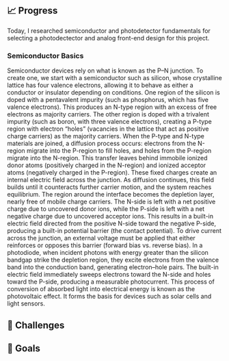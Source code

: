 ## 📈 Progress
Today, I researched semiconductor and photodetector fundamentals for selecting a photodectector and analog front-end design for this project.

### Semiconductor Basics
Semiconductor devices rely on what is known as the P–N junction. To create one, we start with a semiconductor such as silicon, whose crystalline lattice has four valence electrons, allowing it to behave as either a conductor or insulator depending on conditions. One region of the silicon is doped with a pentavalent impurity (such as phosphorus, which has five valence electrons). This produces an N-type region with an excess of free electrons as majority carriers. The other region is doped with a trivalent impurity (such as boron, with three valence electrons), creating a P-type region with electron “holes” (vacancies in the lattice that act as positive charge carriers) as the majority carriers. When the P-type and N-type materials are joined, a diffusion process occurs: electrons from the N-region migrate into the P-region to fill holes, and holes from the P-region migrate into the N-region. This transfer leaves behind immobile ionized donor atoms (positively charged in the N-region) and ionized acceptor atoms (negatively charged in the P-region). These fixed charges create an internal electric field across the junction. As diffusion continues, this field builds until it counteracts further carrier motion, and the system reaches equilibrium. The region around the interface becomes the depletion layer, nearly free of mobile charge carriers. The N-side is left with a net positive charge due to uncovered donor ions, while the P-side is left with a net negative charge due to uncovered acceptor ions. This results in a built-in electric field directed from the positive N-side toward the negative P-side, producing a built-in potential barrier (the contact potential). To drive current across the junction, an external voltage must be applied that either reinforces or opposes this barrier (forward bias vs. reverse bias). In a photodiode, when incident photons with energy greater than the silicon bandgap strike the depletion region, they excite electrons from the valence band into the conduction band, generating electron–hole pairs. The built-in electric field immediately sweeps electrons toward the N-side and holes toward the P-side, producing a measurable photocurrent. This process of conversion of absorbed light into electrical energy is known as the photovoltaic effect. It forms the basis for devices such as solar cells and light sensors.

## 🧩 Challenges

## 🥅 Goals
 

